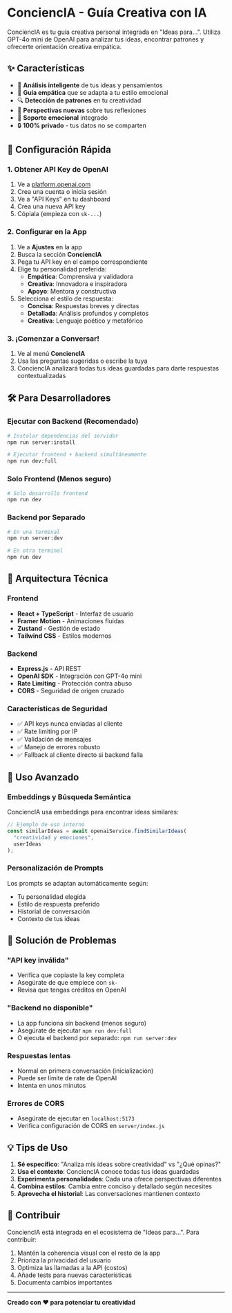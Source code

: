 # ConciencIA - Guía Creativa con IA

ConciencIA es tu guía creativa personal integrada en "Ideas para...". Utiliza GPT-4o mini de OpenAI para analizar tus ideas, encontrar patrones y ofrecerte orientación creativa empática.

## ✨ Características

- 🧠 **Análisis inteligente** de tus ideas y pensamientos
- 💝 **Guía empática** que se adapta a tu estilo emocional  
- 🔍 **Detección de patrones** en tu creatividad
- 🎨 **Perspectivas nuevas** sobre tus reflexiones
- 💪 **Soporte emocional** integrado
- 🔒 **100% privado** - tus datos no se comparten

## 🚀 Configuración Rápida

### 1. Obtener API Key de OpenAI

1. Ve a [platform.openai.com](https://platform.openai.com)
2. Crea una cuenta o inicia sesión
3. Ve a "API Keys" en tu dashboard
4. Crea una nueva API key
5. Cópiala (empieza con `sk-...`)

### 2. Configurar en la App

1. Ve a **Ajustes** en la app
2. Busca la sección **ConciencIA** 
3. Pega tu API key en el campo correspondiente
4. Elige tu personalidad preferida:
   - **Empática**: Comprensiva y validadora
   - **Creativa**: Innovadora e inspiradora  
   - **Apoyo**: Mentora y constructiva
5. Selecciona el estilo de respuesta:
   - **Concisa**: Respuestas breves y directas
   - **Detallada**: Análisis profundos y completos
   - **Creativa**: Lenguaje poético y metafórico

### 3. ¡Comenzar a Conversar!

1. Ve al menú **ConciencIA** 
2. Usa las preguntas sugeridas o escribe la tuya
3. ConciencIA analizará todas tus ideas guardadas para darte respuestas contextualizadas

## 🛠 Para Desarrolladores

### Ejecutar con Backend (Recomendado)

```bash
# Instalar dependencias del servidor
npm run server:install

# Ejecutar frontend + backend simultáneamente
npm run dev:full
```

### Solo Frontend (Menos seguro)

```bash
# Solo desarrollo frontend
npm run dev
```

### Backend por Separado

```bash
# En una terminal
npm run server:dev

# En otra terminal  
npm run dev
```

## 🔧 Arquitectura Técnica

### Frontend
- **React + TypeScript** - Interfaz de usuario
- **Framer Motion** - Animaciones fluidas
- **Zustand** - Gestión de estado
- **Tailwind CSS** - Estilos modernos

### Backend
- **Express.js** - API REST
- **OpenAI SDK** - Integración con GPT-4o mini
- **Rate Limiting** - Protección contra abuso
- **CORS** - Seguridad de origen cruzado

### Características de Seguridad
- ✅ API keys nunca enviadas al cliente
- ✅ Rate limiting por IP
- ✅ Validación de mensajes
- ✅ Manejo de errores robusto
- ✅ Fallback al cliente directo si backend falla

## 🎯 Uso Avanzado

### Embeddings y Búsqueda Semántica

ConciencIA usa embeddings para encontrar ideas similares:

```typescript
// Ejemplo de uso interno
const similarIdeas = await openaiService.findSimilarIdeas(
  "creatividad y emociones",
  userIdeas
);
```

### Personalización de Prompts

Los prompts se adaptan automáticamente según:
- Tu personalidad elegida
- Estilo de respuesta preferido  
- Historial de conversación
- Contexto de tus ideas

## 🚨 Solución de Problemas

### "API key inválida"
- Verifica que copiaste la key completa
- Asegúrate de que empiece con `sk-`
- Revisa que tengas créditos en OpenAI

### "Backend no disponible"
- La app funciona sin backend (menos seguro)
- Asegúrate de ejecutar `npm run dev:full`
- O ejecuta el backend por separado: `npm run server:dev`

### Respuestas lentas
- Normal en primera conversación (inicialización)
- Puede ser límite de rate de OpenAI
- Intenta en unos minutos

### Errores de CORS
- Asegúrate de ejecutar en `localhost:5173`
- Verifica configuración de CORS en `server/index.js`

## 💡 Tips de Uso

1. **Sé específico**: "Analiza mis ideas sobre creatividad" vs "¿Qué opinas?"
2. **Usa el contexto**: ConciencIA conoce todas tus ideas guardadas
3. **Experimenta personalidades**: Cada una ofrece perspectivas diferentes
4. **Combina estilos**: Cambia entre conciso y detallado según necesites
5. **Aprovecha el historial**: Las conversaciones mantienen contexto

## 🤝 Contribuir

ConciencIA está integrada en el ecosistema de "Ideas para...". Para contribuir:

1. Mantén la coherencia visual con el resto de la app
2. Prioriza la privacidad del usuario
3. Optimiza las llamadas a la API (costos)
4. Añade tests para nuevas características
5. Documenta cambios importantes

---

**Creado con ❤️ para potenciar tu creatividad** 